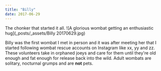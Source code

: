 ```yaml
---
title: "Billy"
date: 2017-06-29
---
```

The chonker that started it all.
![A glorious wombat getting an enthusiastic hug](_posts/_assets/Billy 20170629.jpg)

Billy was the first wombat I met in person and it was after meeting her that I started following wombat rescue accounts on Instagram like xx, yy and zz. These volunteers take in orphaned joeys and care for them until they're old enough and fat enough for release back into the wild. Adult wombats are solitary, nocturnal grumps and are **not** pets.
